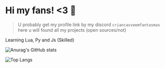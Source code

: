 # Hi my fans! <3 💓

> U probably get my profile link by my discord `criancasveemfantasmas` here u will found all my projects (open sources/not)

Learning Lua, Py and Js (Skilled)

![Anurag's GitHub stats](https://github-readme-stats.vercel.app/api?username=jota-js&show_icons=true&theme=dark)

![Top Langs](https://github-readme-stats.vercel.app/api/top-langs/?username=anuraghazra&hide_progress=false&theme=dark)

